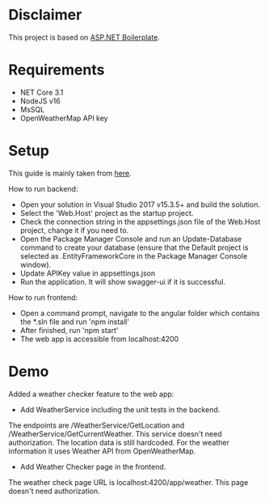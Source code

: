 # Disclaimer

This project is based on [ASP.NET Boilerplate](https://aspnetboilerplate.com/Pages/Documents).

# Requirements
- NET Core 3.1
- NodeJS v16
- MsSQL
- OpenWeatherMap API key

# Setup
This guide is mainly taken from [here](https://aspnetboilerplate.com/Pages/Documents/Zero/Startup-Template-Angular).

How to run backend:
- Open your solution in Visual Studio 2017 v15.3.5+ and build the solution.
- Select the 'Web.Host' project as the startup project.
- Check the connection string in the appsettings.json file of the Web.Host project, change it if you need to.
- Open the Package Manager Console and run an Update-Database command to create your database (ensure that the Default project is selected as .EntityFrameworkCore in the Package Manager Console window).
- Update APIKey value in appsettings.json
- Run the application. It will show swagger-ui if it is successful.

How to run frontend:
- Open a command prompt, navigate to the angular folder which contains the *.sln file and run 'npm install'
- After finished, run 'npm start'
- The web app is accessible from localhost:4200

# Demo
Added a weather checker feature to the web app:

- Add WeatherService including the unit tests in the backend.

The endpoints are /WeatherService/GetLocation and /WeatherService/GetCurrentWeather. This service doesn't need authorization. The location data is still hardcoded. For the weather information it uses Weather API from OpenWeatherMap.

- Add Weather Checker page in the frontend. 

The weather check page URL is localhost:4200/app/weather. This page doesn't need authorization.

